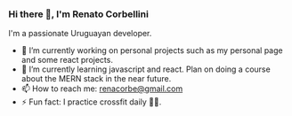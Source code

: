 ### Hi there 👋, I'm Renato Corbellini

I'm a passionate Uruguayan developer.

- 🔭 I’m currently working on personal projects such as my personal page and some react projects.
- 🌱 I’m currently learning javascript and react. Plan on doing a course about the MERN stack in the near future. 
- 📫 How to reach me: renacorbe@gmail.com
- ⚡ Fun fact: I practice crossfit daily 💪🏼.
